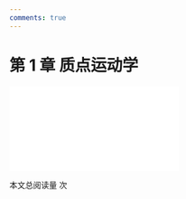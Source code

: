 ```yaml
---
comments: true
---
```


# 第 1 章 质点运动学

<object data="第 1 章 质点运动学.pdf" type="application/pdf" width="150%" height="800">
    <embed src="第 1 章 质点运动学.pdf" type="application/pdf" />
</object>

<span id="busuanzi_container_page_pv">本文总阅读量 <span id="busuanzi_value_page_pv"></span> 次</span>